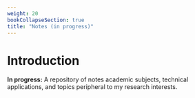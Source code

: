 ```yaml
---
weight: 20
bookCollapseSection: true
title: "Notes (in progress)"
---
```


# Introduction

**In progress:** A repository of notes academic subjects, technical applications, and topics peripheral to my research interests.
